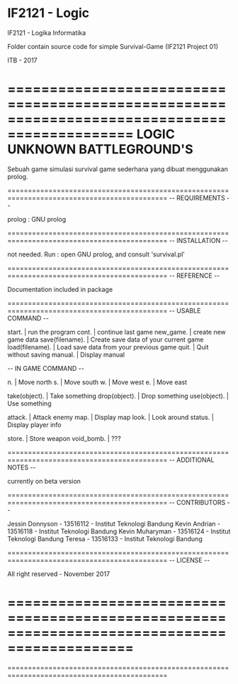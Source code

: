# IF2121 - Logic
IF2121 - Logika Informatika

Folder contain source code for simple Survival-Game (IF2121 Project 01)

ITB - 2017

=============================================================================================
				LOGIC UNKNOWN BATTLEGROUND'S 
=============================================================================================

Sebuah game simulasi survival game sederhana yang dibuat menggunakan prolog.

=============================================================================================
-- REQUIREMENTS --

prolog : GNU prolog

=============================================================================================
-- INSTALLATION --

not needed.
Run : open GNU prolog, and consult 'survival.pl'

=============================================================================================
-- REFERENCE -- 

Documentation included in package

=============================================================================================
-- USABLE COMMAND --


start.		| run the program
cont.		| continue last game
new_game.	| create new game data
save(filename). | Create save data of your current game
load(filename). | Load save data from your previous game
quit.		| Quit without saving
manual.		| Display manual

-- IN GAME COMMAND -- 
	
n. 		| Move north
s.		| Move south
w.		| Move west
e.		| Move east

take(object).	| Take something
drop(object).	| Drop something
use(object).	| Use something

attack.		| Attack enemy
map.		| Display map
look.		| Look around
status.		| Display player info

store. 	    	| Store weapon 
void_bomb.  	| ???


=============================================================================================
-- ADDITIONAL NOTES --

currently on beta version

=============================================================================================
-- CONTRIBUTORS --

Jessin Donnyson - 13516112 - Institut Teknologi Bandung
Kevin Andrian 	- 13516118 - Institut Teknologi Bandung
Kevin Muharyman - 13516124 - Institut Teknologi Bandung
Teresa 		- 13516133 - Institut Teknologi Bandung

=============================================================================================
-- LICENSE -- 

All right reserved - November 2017

=============================================================================================
=============================================================================================
=============================================================================================